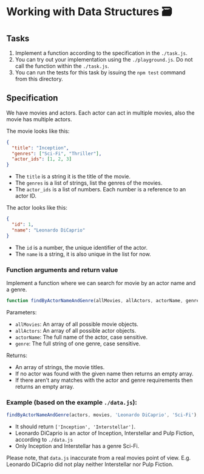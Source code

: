 # Working with Data Structures 🗃️

## Tasks

1. Implement a function according to the specification in the `./task.js`.
2. You can try out your implementation using the `./playground.js`. Do not call the function within the `./task.js`.
3. You can run the tests for this task by issuing the `npm test` command from this directory.

## Specification

We have movies and actors. Each actor can act in multiple movies, also the movie has multiple actors.

The movie looks like this:

```json
{
  "title": "Inception",
  "genres": ["Sci-Fi", "Thriller"],
  "actor_ids": [1, 2, 3]
}
```

- The `title` is a string it is the title of the movie.
- The `genres` is a list of strings, list the genres of the movies. 
- The `actor_ids` is a list of numbers. Each number is a reference to an actor ID.

The actor looks like this:

```json
{
  "id": 1,
  "name": "Leonardo DiCaprio"
}
```

- The `id` is a number, the unique identifier of the actor.
- The `name` is a string, it is also unique in the list for now.

### Function arguments and return value

Implement a function where we can search for movie by an actor name and a genre.

```js
function findByActorNameAndGenre(allMovies, allActors, actorName, genre)
```

Parameters:

- `allMovies`: An array of all possible movie objects.
- `allActors`: An array of all possible actor objects.
- `actorName`: The full name of the actor, case sensitive.
- `genre`: The full string of one genre, case sensitive.

Returns:

- An array of strings, the movie titles.
- If no actor was found with the given name then returns an empty array.
- If there aren't any matches with the actor and genre requirements then returns an empty array.

### Example (based on the example `./data.js`):

```js
findByActorNameAndGenre(actors, movies, 'Leonardo DiCaprio', 'Sci-Fi');
```

- It should return `['Inception', 'Interstellar']`.
- Leonardo DiCaprio is an actor of Inception, Interstellar and Pulp Fiction, according to `./data.js`
- Only Inception and Interstellar has a genre Sci-Fi.

Please note, that `data.js` inaccurate from a real movies point of view. E.g. Leonardo DiCaprio 
did not play neither Interstellar nor Pulp Fiction.